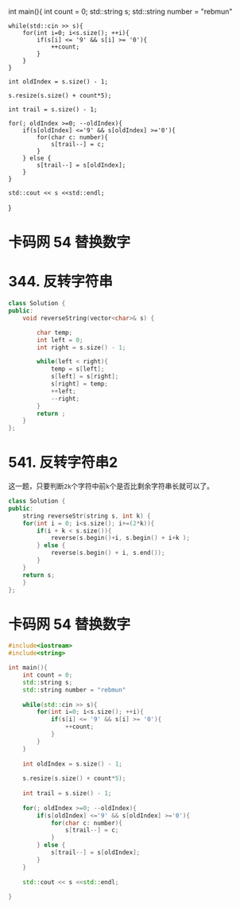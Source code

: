 int main(){
    int count = 0;
    std::string s;
    std::string number = "rebmun"

    while(std::cin >> s){
        for(int i=0; i<s.size(); ++i){
            if(s[i] <= '9' && s[i] >= '0'){
                ++count;
            }
        }
    }
    
    int oldIndex = s.size() - 1;
    
    s.resize(s.size() + count*5);
    
    int trail = s.size() - 1;
    
    for(; oldIndex >=0; --oldIndex){
        if(s[oldIndex] <='9' && s[oldIndex] >='0'){
            for(char c: number){
                s[trail--] = c;
            }
        } else {
            s[trail--] = s[oldIndex];
        }
    }
    
    std::cout << s <<std::endl;

}

# 卡码网 54 替换数字

# 344. 反转字符串

```c++
class Solution {
public:
    void reverseString(vector<char>& s) {

        char temp;
        int left = 0;
        int right = s.size() - 1;

        while(left < right){
            temp = s[left];
            s[left] = s[right];
            s[right] = temp;
            ++left;
            --right;
        }
        return ;
    }
};
```

# 541. 反转字符串2

这一题，只要判断`2k`个字符中前`k`个是否比剩余字符串长就可以了。

```c++
class Solution {
public:
    string reverseStr(string s, int k) {
    for(int i = 0; i<s.size(); i+=(2*k)){
        if(i + k < s.size()){
            reverse(s.begin()+i, s.begin() + i+k );
        } else {
            reverse(s.begin() + i, s.end());
        }
    }
    return s;
    }
};
```

# 卡码网 54 替换数字

```c++
#include<iostream>
#include<string>

int main(){
    int count = 0;
    std::string s;
    std::string number = "rebmun"
    
    while(std::cin >> s){
        for(int i=0; i<s.size(); ++i){
            if(s[i] <= '9' && s[i] >= '0'){
                ++count;
            }
        }
    }
    
    int oldIndex = s.size() - 1;
    
    s.resize(s.size() + count*5);
    
    int trail = s.size() - 1;
    
    for(; oldIndex >=0; --oldIndex){
        if(s[oldIndex] <='9' && s[oldIndex] >='0'){
            for(char c: number){
                s[trail--] = c;
            }
        } else {
            s[trail--] = s[oldIndex];
        }
    }
    
    std::cout << s <<std::endl;
    
}
```
